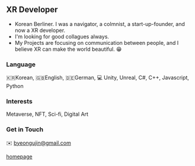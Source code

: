 ## XR Developer
- Korean Berliner. I was a navigator, a colmnist, a start-up-founder, and now a XR developer. 
- I'm looking for good collagues always.
- My Projects are focusing on communication between people, and I believe XR can make the world beautiful. :grin:

### Language
:kr:Korean, :gb:English, :de:German, :computer: Unity, Unreal, C#, C++, Javascript, Python

### Interests
Metaverse, NFT, Sci-fi, Digital Art

### Get in Touch
:envelope: byeongujin@gmail.com

[homepage](http://oktopusmagazine.com/)

